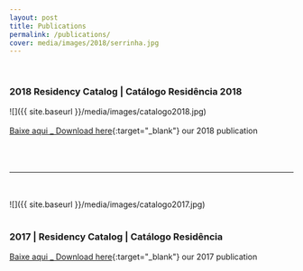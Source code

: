 ```yaml
---
layout: post
title: Publications
permalink: /publications/
cover: media/images/2018/serrinha.jpg
---
```

<br>

### 2018 Residency Catalog | Catálogo Residência 2018
![]({{ site.baseurl }}/media/images/catalogo2018.jpg)
<br><br>
[Baixe aqui _ Download here](../media/docs/Resiliencia_Residencia_2018.pdf){:target="_blank"} our 2018 publication
<br><br><br><br>
  
---

<br><br>
![]({{ site.baseurl }}/media/images/catalogo2017.jpg)
<br><br>
### 2017 | Residency Catalog | Catálogo Residência

[Baixe aqui _ Download here](https://silo.org.br/media/docs/resiliencia-residencia-BAIXA.pdf){:target="_blank"} our 2017 publication


<br><br><br><br>

